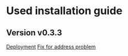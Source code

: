 # Used installation guide
## Version v0.3.3
[Deployment](https://github.com/kubernetes-incubator/metrics-server#deployment)
[Fix for address problem](https://medium.com/@cagri.ersen/kubernetes-metrics-server-installation-d93380de008)